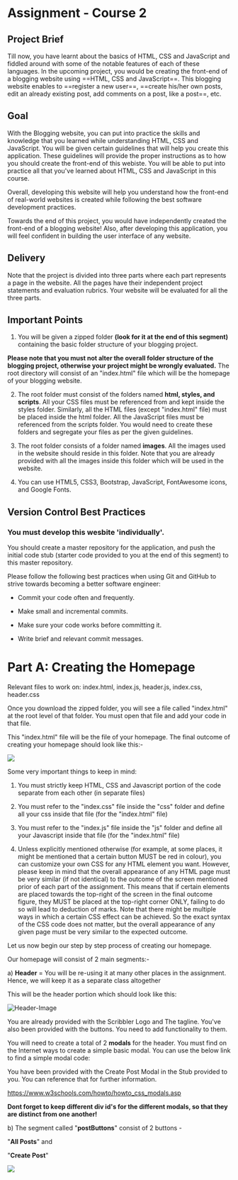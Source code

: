 # Assignment - Course 2

## Project Brief

Till now, you have learnt about the basics of HTML, CSS and JavaScript and fiddled around with some of the notable features of each of these languages. In the upcoming project, you would be creating the front-end of a blogging website using ==HTML, CSS and JavaScript==. This blogging website enables to ==register a new user==, ==create his/her own posts, edit an already existing post, add comments on a post, like a post==, etc.

## Goal

With the Blogging website, you can put into practice the skills and knowledge that you learned while understanding HTML, CSS and JavaScript. You will be given certain guidelines that will help you create this application. These guidelines will provide the proper instructions as to how you should create the front-end of this webiste. You will be able to put into practice all that you've learned about HTML, CSS and JavaScript in this course.

Overall, developing this website will help you understand how the front-end of real-world websites is created while following the best software development practices.

Towards the end of this project, you would have independently created the front-end of a blogging website! Also, after developing this application, you will feel confident in building the user interface of any website.

## Delivery

Note that the project is divided into three parts where each part represents a page in the website. All the pages have their independent project statements and evaluation rubrics. Your website will be evaluated for all the three parts.

## Important Points

1. You will be given a zipped folder **(look for it at the end of this segment)** containing the basic folder structure of your blogging project.

**Please note that you must not alter the overall folder structure of the blogging project, otherwise your project might be wrongly evaluated.** The root directory will consist of an "index.html" file which will be the homepage of your blogging website.

2. The root folder must consist of the folders named **html, styles, and scripts**. All your CSS files must be referenced from and kept inside the styles folder. Similarly, all the HTML files (except "index.html" file) must be placed inside the html folder. All the JavaScript files must be referenced from the scripts folder. You would need to create these folders and segregate your files as per the given guidelines.

3. The root folder consists of a folder named **images**. All the images used in the website should reside in this folder. Note that you are already provided with all the images inside this folder which will be used in the website.

4. You can use HTML5, CSS3, Bootstrap, JavaScript, FontAwesome icons, and Google Fonts.

## Version Control Best Practices

### You must develop this wesbite 'individually'.

You should create a master repository for the application, and push the initial code stub (starter code provided to you at the end of this segment) to this master repository.

Please follow the following best practices when using Git and GitHub to strive towards becoming a better software engineer:

-   Commit your code often and frequently.

-   Make small and incremental commits.

-   Make sure your code works before committing it.

-   Write brief and relevant commit messages.

# Part A: Creating the Homepage

Relevant files to work on: index.html, index.js, header.js, index.css, header.css

Once you download the zipped folder, you will see a file called "index.html" at the root level of that folder. You must open that file and add your code in that file.

This "index.html" file will be the file of your homepage. The final outcome of creating your homepage should look like this:-

![](https://images.upgrad.com/8232e452-e30d-4b57-9874-d600b2b02cdd-home.png)

Some very important things to keep in mind:

1. You must strictly keep HTML, CSS and Javascript portion of the code separate from each other (in separate files)

2. You must refer to the "index.css" file inside the "css" folder and define all your css inside that file (for the "index.html" file)

3. You must refer to the "index.js" file inside the "js" folder and define all your Javascript inside that file (for the "index.html" file)

4. Unless explicitly mentioned otherwise (for example, at some places, it might be mentioned that a certain button MUST be red in colour), you can customize your own CSS for any HTML element you want. However, please keep in mind that the overall appearance of any HTML page must be very similar (if not identical) to the outcome of the screen mentioned prior of each part of the assignment. This means that if certain elements are placed towards the top-right of the screen in the final outcome figure, they MUST be placed at the top-right corner ONLY, failing to do so will lead to deduction of marks. Note that there might be multiple ways in which a certain CSS effect can be achieved. So the exact syntax of the CSS code does not matter, but the overall appearance of any given page must be very similar to the expected outcome.

Let us now begin our step by step process of creating our homepage.

Our homepage will consist of 2 main segments:-

a) **Header** = You will be re-using it at many other places in the assignment. Hence, we will keep it as a separate class altogether

This will be the header portion which should look like this:

![Header-Image](https://images.upgrad.com/0a0ec6ce-a90f-41ea-a9d2-d0a9da283d8b-header.png)

You are already provided with the Scribbler Logo and The tagline. You've also been provided with the buttons. You need to add functionality to them.

You will need to create a total of 2 **modals** for the header. You must find on the Internet ways to create a simple basic modal. You can use the below link to find a simple modal code:

You have been provided with the Create Post Modal in the Stub provided to you. You can reference that for further information.

<https://www.w3schools.com/howto/howto_css_modals.asp>

**Dont forget to keep different div id's for the different modals, so that they are distinct from one another!**

b) The segment called "**postButtons**" consist of 2 buttons -

"**All Posts**" and

"**Create Post**"

![](https://images.upgrad.com/08da3e14-0a1f-43cd-85e5-c9cd37b4e2c1-buttons.png)
